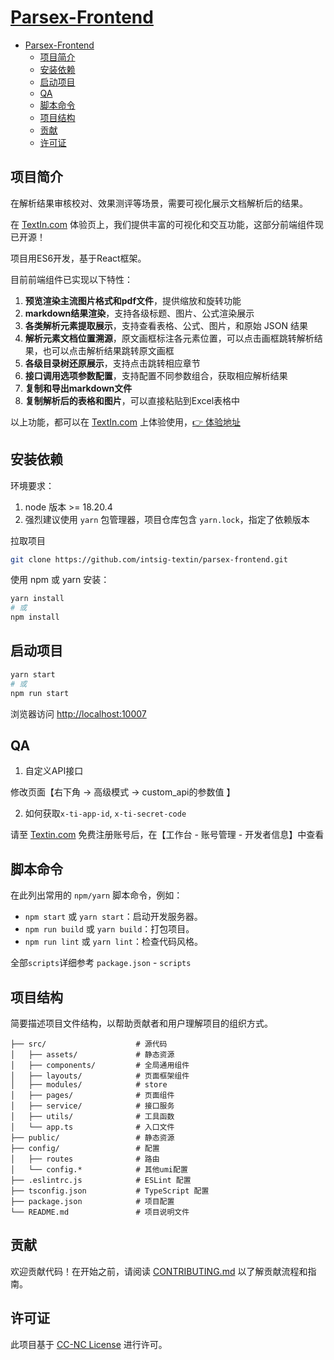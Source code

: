 
# [Parsex-Frontend](https://github.com/intsig-textin/parsex-frontend.git)

- [Parsex-Frontend](#parsex-frontend)
  - [项目简介](#项目简介)
  - [安装依赖](#安装依赖)
  - [启动项目](#启动项目)
  - [QA](#qa)
  - [脚本命令](#脚本命令)
  - [项目结构](#项目结构)
  - [贡献](#贡献)
  - [许可证](#许可证)

## 项目简介

在解析结果审核校对、效果测评等场景，需要可视化展示文档解析后的结果。

在 [TextIn.com](https://textin.com) 体验页上，我们提供丰富的可视化和交互功能，这部分前端组件现已开源！

项目用ES6开发，基于React框架。

目前前端组件已实现以下特性：

1. **预览渲染主流图片格式和pdf文件**，提供缩放和旋转功能
2. **markdown结果渲染**，支持各级标题、图片、公式渲染展示
3. **各类解析元素提取展示**，支持查看表格、公式、图片，和原始 JSON 结果
4. **解析元素文档位置溯源**，原文画框标注各元素位置，可以点击画框跳转解析结果，也可以点击解析结果跳转原文画框
5. **各级目录树还原展示**，支持点击跳转相应章节
6. **接口调用选项参数配置**，支持配置不同参数组合，获取相应解析结果
7. **复制和导出markdown文件**
8. **复制解析后的表格和图片**，可以直接粘贴到Excel表格中

以上功能，都可以在 [TextIn.com](https://textin.com) 上体验使用，[👉 体验地址](https://www.textin.com/console/recognition/robot_markdown?service=pdf_to_markdownm)

## 安装依赖

环境要求：

1. node 版本 >= 18.20.4
2. 强烈建议使用 `yarn` 包管理器，项目仓库包含 `yarn.lock`，指定了依赖版本

拉取项目

```bash
git clone https://github.com/intsig-textin/parsex-frontend.git
```

使用 npm 或 yarn 安装：

```bash
yarn install
# 或
npm install
```

## 启动项目

```bash
yarn start
# 或
npm run start
```

浏览器访问 <http://localhost:10007>

## QA

1. 自定义API接口

修改页面【右下角 -> 高级模式 -> custom_api的参数值 】

2. 如何获取`x-ti-app-id`, `x-ti-secret-code`

请至 [Textin.com](https://textin.com) 免费注册账号后，在【工作台 - 账号管理 - 开发者信息】中查看

## 脚本命令

在此列出常用的 `npm/yarn` 脚本命令，例如：

- `npm start` 或 `yarn start`：启动开发服务器。
- `npm run build` 或 `yarn build`：打包项目。
- `npm run lint` 或 `yarn lint`：检查代码风格。

全部`scripts`详细参考 `package.json` - `scripts`

## 项目结构

简要描述项目文件结构，以帮助贡献者和用户理解项目的组织方式。

```parse-genius-frontend
├── src/                    # 源代码
│   ├── assets/             # 静态资源
│   ├── components/         # 全局通用组件
│   ├── layouts/            # 页面框架组件
│   ├── modules/            # store
│   ├── pages/              # 页面组件
│   ├── service/            # 接口服务
│   ├── utils/              # 工具函数
│   └── app.ts              # 入口文件
├── public/                 # 静态资源
├── config/                 # 配置
│   ├── routes              # 路由
│   └── config.*            # 其他umi配置
├── .eslintrc.js            # ESLint 配置
├── tsconfig.json           # TypeScript 配置
├── package.json            # 项目配置
└── README.md               # 项目说明文件
```

## 贡献

欢迎贡献代码！在开始之前，请阅读 [CONTRIBUTING.md](CONTRIBUTING.md) 以了解贡献流程和指南。

## 许可证

此项目基于 [CC-NC License](LICENSE) 进行许可。
